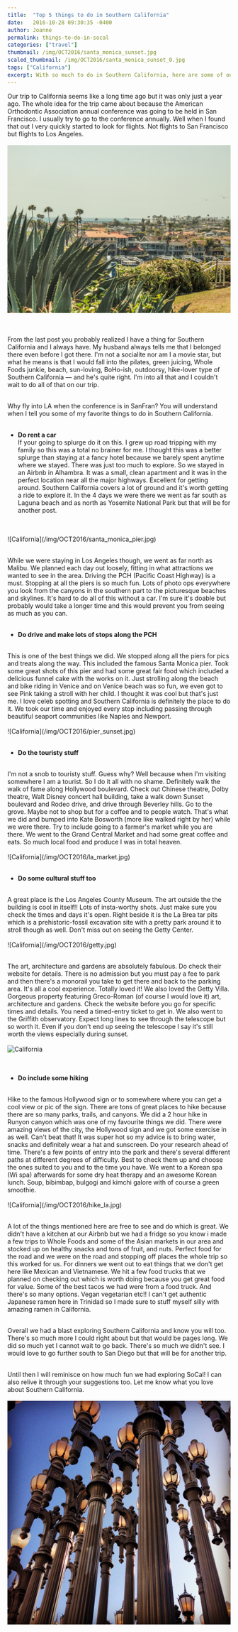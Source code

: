 ```yaml
---
title:  "Top 5 things to do in Southern California"
date:   2016-10-28 09:30:35 -0400
author: Joanne
permalink: things-to-do-in-socal
categories: ["travel"]
thumbnail: /img/OCT2016/santa_monica_sunset.jpg
scaled_thumbnail: /img/OCT2016/santa_monica_sunset_0.jpg
tags: ["California"]
excerpt: With so much to do in Southern California, here are some of our favourites
---
```

Our trip to California seems like a long time ago but it was only just a year ago.  The whole idea for the trip came about because the American Orthodontic Association annual conference was going to be held in San Francisco.  I usually try to go to the conference annually. Well when I found that out I very quickly started to look for flights.  Not flights to San Francisco but flights to Los Angeles.
<br>
<br>
![California](/img/OCT2016/newport.jpg)  
<br>
<br>

From the last post you probably realized I have a thing for Southern California and I always have. My husband always tells me that I belonged there even before I got there.  I'm not a socialite nor am I a movie star, but what he means is that I would fall into the pilates, green juicing, Whole Foods junkie, beach, sun-loving, BoHo-ish, outdoorsy, hike-lover type of Southern California &mdash; and he's quite right. I'm into all that and I couldn't wait to do all of that on our trip.
<br><br>

Why fly into LA when the conference is in SanFran? You will understand when I tell you some
of my favorite things to do in Southern California.
<br><br>

* **Do rent a car**  
If your going to splurge do it on this.  I grew up road tripping with my family so this was a total no brainer for me.  I thought this was a better splurge than staying at a fancy hotel because we barely spent anytime where we stayed. There was just too much to explore.  So we stayed in an Airbnb in Alhambra.  It was a small, clean apartment and it was in the perfect location near all the major highways.  Excellent for getting around.  Southern California covers a lot of ground and it's worth getting a ride to explore it.  In the 4 days we were there we went as far south as Laguna beach and as north as Yosemite National Park but that will be for another post.
<br>
<br>
![California](/img/OCT2016/santa_monica_pier.jpg)  
<br>
<br>

While we were staying in Los Angeles though, we went as far north as Malibu.  We planned each day out loosely, fitting in what attractions we wanted to see in the area.  Driving the PCH (Pacific Coast Highway) is a must.  Stopping at all the piers is so much fun. Lots of photo ops everywhere you look from the canyons in the southern part to the picturesque beaches and skylines.  It's hard to do all of this without a car.  I'm sure it's doable but probably would take a longer time and this would prevent you from seeing as much as you can.
<br><br>

* **Do drive and make lots of stops along the PCH**
<br>
This is one of the best things we did.  We stopped along all the piers for pics and treats along the way. This included the famous Santa Monica pier. Took some great shots of this pier and had some great fair food which included a delicious funnel cake with the works on it.  Just strolling along the beach and bike riding in Venice and on Venice beach was so fun,  we even got to see Pink taking a stroll with her child. I thought it was cool but that's just me. I love celeb spotting and Southern California is definitely the place to do it. We took our time and enjoyed every stop including passing through beautiful seaport communities like Naples and Newport.
<br>
<br>
![California](/img/OCT2016/pier_sunset.jpg)  
<br>
<br>

* **Do the touristy stuff**
<br>
I'm not a snob to touristy stuff. Guess why? Well because when I'm visiting somewhere I am a tourist.
So I do it all with no shame.  Definitely walk the walk of fame along Hollywood boulevard. Check out Chinese theatre, Dolby theatre, Walt Disney concert hall building, take a walk down Sunset boulevard and Rodeo drive, and drive through Beverley hills. Go to the grove.  Maybe not to shop but for a coffee and to people watch.  That's what we did and bumped into Kate Bosworth (more like walked right by her) while we were there. Try to include going to a farmer's market while you are  there. We went to the Grand Central Market and had some great coffee and eats.  So much local food and produce I was in total heaven.
<br>
<br>
![California](/img/OCT2016/la_market.jpg)  
<br>
<br>

* **Do some cultural stuff too**
<br>
A great place is the Los Angeles County Museum. The art outside the the building is cool in itself!! Lots of insta-worthy shots. Just make sure you check the times and days it's open.  Right beside it is the La Brea tar pits which is a prehistoric-fossil excavation site with a pretty park around it to stroll though as well. Don't miss out on seeing the Getty Center.
<br>
<br>
![California](/img/OCT2016/getty.jpg)  
<br>
<br>

The art, architecture and gardens are absolutely fabulous.  Do check their website for details.  There is no admission but you must pay a fee to park and then there's a monorail you take to get there and back to the parking area.  It's all a cool experience.  Totally loved it! We also loved the Getty Villa. Gorgeous property featuring Greco-Roman (of course I would love it) art, architecture and gardens. Check the website before you go for specific times and details. You need a timed-entry ticket to get in.  We also went to the Griffith observatory. Expect long lines to see through the telescope but so worth it.   Even if you don't end up seeing the telescope I say it's still worth the views especially during sunset.
<br>
<br>
![California](/img/OCT2016/getty_villa.jpg)  
<br>
<br>

* **Do include some hiking**
<br>
Hike to the famous Hollywood sign or to somewhere where you can get a cool view or pic of the sign.  There are tons of great places to hike because there are so many parks, trails, and canyons.
We did a 2 hour hike in Runyon canyon which was one of my favourite things we did.  There were amazing views of the city, the Hollywood sign and we got some exercise in as well. Can't beat that!  It was super hot so my advice is to bring water, snacks and definitely wear a hat and sunscreen. Do your research ahead of time.  There's a few points of entry into the park and there's several different paths at different degrees of difficulty. Best to check them up and choose the ones suited to you and to the time you have. We went to a Korean spa (Wi spa) afterwards for some dry heat therapy and an awesome Korean lunch. Soup, bibimbap, bulgogi and kimchi galore with of course a green smoothie.
<br>
<br>
![California](/img/OCT2016/hike_la.jpg)  
<br>
<br>

A lot of the things mentioned here are free to see and do which is great.  We didn't have a kitchen at our Airbnb but we had a fridge so you know i made a few trips to Whole Foods and some of the Asian markets in our area and stocked up on healthy snacks and tons of fruit, and nuts.  Perfect food for the road and we were on the road and stopping off places the whole trip so this worked for us.  For dinners we went out to eat things that we don't get here like Mexican and Vietnamese.  We hit a few food trucks that we planned on checking out which is worth doing because you get great food for value.  Some of the best tacos we had were from a food truck. And there's so many options.  Vegan vegetarian etc!! I can't get authentic Japanese ramen here in Trinidad so I made sure to stuff myself silly with amazing ramen in California.  
<br>

Overall we had a blast exploring Southern California and know you will too.  There's so much more I could right about but that would be pages long.  We did so much yet I cannot wait to go back. There's so much we didn't see. I would love to go further south to San Diego but that will be for another trip.  
<br>

Until then I will reminisce on how much fun we had exploring SoCal! I can also relive it through your suggestions too. Let me know what you love about Southern California.
<br>
<br>
![California](/img/OCT2016/moma_art.jpg)  
